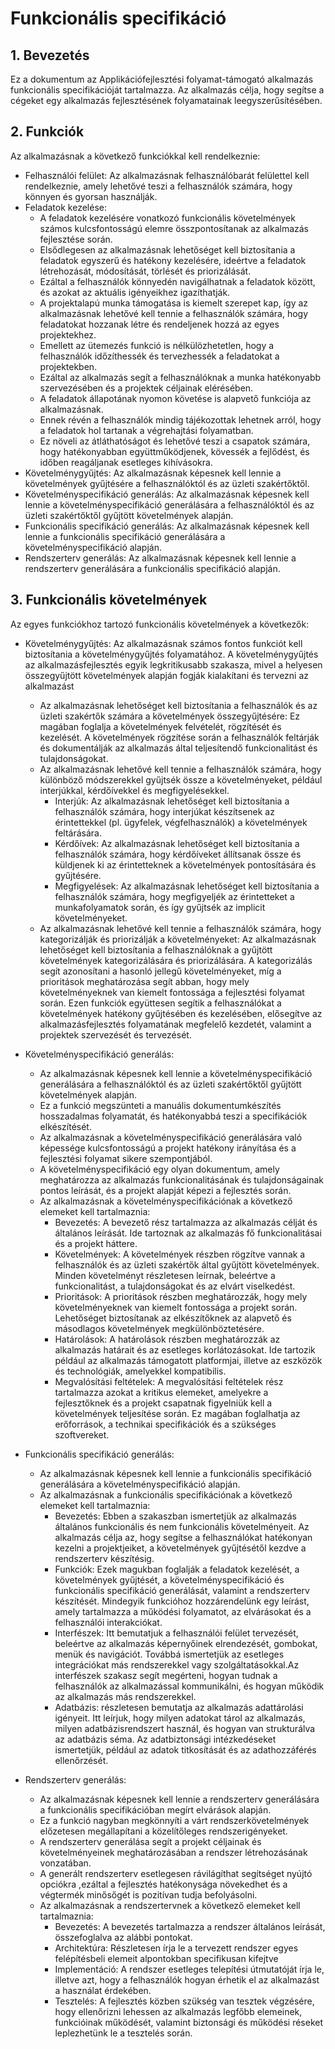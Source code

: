 # Funkcionális specifikáció

## 1. Bevezetés
Ez a dokumentum az Applikációfejlesztési folyamat-támogató alkalmazás funkcionális specifikációját tartalmazza. Az alkalmazás célja, hogy segítse a cégeket egy alkalmazás fejlesztésének folyamatainak leegyszerűsítésében.

## 2. Funkciók

Az alkalmazásnak a következő funkciókkal kell rendelkeznie:

 - Felhasználói felület: Az alkalmazásnak felhasználóbarát felülettel kell rendelkeznie, amely lehetővé teszi a felhasználók számára, hogy könnyen és gyorsan használják.
 - Feladatok kezelése: 
    + A feladatok kezelésére vonatkozó funkcionális követelmények számos kulcsfontosságú elemre összpontosítanak az alkalmazás fejlesztése során. 
    + Elsődlegesen az alkalmazásnak lehetőséget kell biztosítania a feladatok egyszerű és hatékony kezelésére, ideértve a feladatok létrehozását, módosítását, törlését és priorizálását. 
    + Ezáltal a felhasználók könnyedén navigálhatnak a feladatok között, és azokat az aktuális igényeikhez igazíthatják.
    + A projektalapú munka támogatása is kiemelt szerepet kap, így az alkalmazásnak lehetővé kell tennie a felhasználók számára, hogy feladatokat hozzanak létre és rendeljenek hozzá az egyes projektekhez. 
    + Emellett az ütemezés funkció is nélkülözhetetlen, hogy a felhasználók időzíthessék és tervezhessék a feladatokat a projektekben. 
    + Ezáltal az alkalmazás segít a felhasználóknak a munka hatékonyabb szervezésében és a projektek céljainak elérésében.
    + A feladatok állapotának nyomon követése is alapvető funkciója az alkalmazásnak. 
    + Ennek révén a felhasználók mindig tájékozottak lehetnek arról, hogy a feladatok hol tartanak a végrehajtási folyamatban. 
    + Ez növeli az átláthatóságot és lehetővé teszi a csapatok számára, hogy hatékonyabban együttműködjenek, kövessék a fejlődést, és időben reagáljanak esetleges kihívásokra.
 - Követelménygyűjtés: Az alkalmazásnak képesnek kell lennie a követelmények gyűjtésére a felhasználóktól és az üzleti szakértőktől.
 - Követelményspecifikáció generálás: Az alkalmazásnak képesnek kell lennie a követelményspecifikáció generálására a felhasználóktól és az üzleti szakértőktől gyűjtött követelmények alapján.
 - Funkcionális specifikáció generálás: Az alkalmazásnak képesnek kell lennie a funkcionális specifikáció generálására a követelményspecifikáció alapján.
 - Rendszerterv generálás: Az alkalmazásnak képesnek kell lennie a rendszerterv generálására a funkcionális specifikáció alapján.

## 3. Funkcionális követelmények
Az egyes funkciókhoz tartozó funkcionális követelmények a következők:

+ Követelménygyűjtés: Az alkalmazásnak számos fontos funkciót kell biztosítania a követelménygyűjtés folyamatához. A követelménygyűjtés az alkalmazásfejlesztés egyik legkritikusabb szakasza, mivel a helyesen összegyűjtött követelmények alapján fogják kialakítani és tervezni az alkalmazást
    - Az alkalmazásnak lehetőséget kell biztosítania a felhasználók és az üzleti szakértők számára a követelmények összegyűjtésére:
    Ez magában foglalja a követelmények felvételét, rögzítését és kezelését. 
    A követelmények rögzítése során a felhasználók feltárják és dokumentálják az alkalmazás által teljesítendő funkcionalitást és tulajdonságokat.
    - Az alkalmazásnak lehetővé kell tennie a felhasználók számára, hogy különböző módszerekkel gyűjtsék össze a követelményeket, például interjúkkal, kérdőívekkel és megfigyelésekkel.
        + Interjúk: Az alkalmazásnak lehetőséget kell biztosítania a felhasználók számára, hogy interjúkat készítsenek az érintettekkel (pl. ügyfelek, végfelhasználók) a követelmények feltárására.
        + Kérdőívek: Az alkalmazásnak lehetőséget kell biztosítania a felhasználók számára, hogy kérdőíveket állítsanak össze és küldjenek ki az érintetteknek a követelmények pontosítására és gyűjtésére.
        + Megfigyelések: Az alkalmazásnak lehetőséget kell biztosítania a felhasználók számára, hogy megfigyeljék az érintetteket a munkafolyamatok során, és így gyűjtsék az implicit követelményeket.
    - Az alkalmazásnak lehetővé kell tennie a felhasználók számára, hogy kategorizálják és priorizálják a követelményeket: Az alkalmazásnak lehetőséget kell biztosítania a felhasználóknak a gyűjtött követelmények kategorizálására és priorizálására. 
    A kategorizálás segít azonosítani a hasonló jellegű követelményeket, míg a prioritások meghatározása segít abban, hogy mely követelményeknek van kiemelt fontossága a fejlesztési folyamat során.
    Ezen funkciók együttesen segítik a felhasználókat a követelmények hatékony gyűjtésében és kezelésében, elősegítve az alkalmazásfejlesztés folyamatának megfelelő kezdetét, valamint a projektek szervezését és tervezését.

+ Követelményspecifikáció generálás:
    - Az alkalmazásnak képesnek kell lennie a követelményspecifikáció generálására a felhasználóktól és az üzleti szakértőktől gyűjtött követelmények alapján.
    - Ez a funkció megszünteti a manuális dokumentumkészítés hosszadalmas folyamatát, és hatékonyabbá teszi a specifikációk elkészítését.
    - Az alkalmazásnak a követelményspecifikáció generálására való képessége kulcsfontosságú a projekt hatékony irányítása és a fejlesztési folyamat sikere szempontjából. 
    - A követelményspecifikáció egy olyan dokumentum, amely meghatározza az alkalmazás funkcionalitásának és tulajdonságainak pontos leírását, és a projekt alapját képezi a fejlesztés során.
    - Az alkalmazásnak a követelményspecifikációnak a következő elemeket kell tartalmaznia:
        + Bevezetés: A bevezető rész tartalmazza az alkalmazás célját és általános leírását. Ide tartoznak az alkalmazás fő funkcionalitásai és a projekt háttere.
        + Követelmények: A követelmények részben rögzítve vannak a felhasználók és az üzleti szakértők által gyűjtött követelmények. Minden követelményt részletesen leírnak, beleértve a funkcionalitást, a tulajdonságokat és az elvárt viselkedést.
        + Prioritások: A prioritások részben meghatározzák, hogy mely követelményeknek van kiemelt fontossága a projekt során. Lehetőséget biztosítanak az elkészítőknek az alapvető és másodlagos követelmények megkülönböztetésére.
        + Határolások: A határolások részben meghatározzák az alkalmazás határait és az esetleges korlátozásokat. Ide tartozik például az alkalmazás támogatott platformjai, illetve az eszközök és technológiák, amelyekkel kompatibilis.
        + Megvalósítási feltételek: A megvalósítási feltételek rész tartalmazza azokat a kritikus elemeket, amelyekre a fejlesztőknek és a projekt csapatnak figyelniük kell a követelmények teljesítése során. Ez magában foglalhatja az erőforrások, a technikai specifikációk és a szükséges szoftvereket.
        
+ Funkcionális specifikáció generálás:
    - Az alkalmazásnak képesnek kell lennie a funkcionális specifikáció generálására a követelményspecifikáció alapján.
    - Az alkalmazásnak a funkcionális specifikációnak a következő elemeket kell tartalmaznia:
        + Bevezetés: Ebben a szakaszban ismertetjük az alkalmazás általános funkcionális és nem funkcionális követelményeit. Az alkalmazás célja az, hogy segítse a felhasználókat hatékonyan kezelni a projektjeiket, a követelmények gyűjtésétől kezdve a rendszerterv készítésig.
        + Funkciók: Ezek magukban foglalják a feladatok kezelését, a követelmények gyűjtését, a követelményspecifikáció és funkcionális specifikáció generálását, valamint a rendszerterv készítését. Mindegyik funkcióhoz hozzárendelünk egy leírást, amely tartalmazza a működési folyamatot, az elvárásokat és a felhasználói interakciókat.
        + Interfészek: Itt bemutatjuk a felhasználói felület tervezését, beleértve az alkalmazás képernyőinek elrendezését, gombokat, menük és navigációt. Továbbá ismertetjük az esetleges integrációkat más rendszerekkel vagy szolgáltatásokkal.Az interfészek szakasz segít megérteni, hogyan tudnak a felhasználók az alkalmazással kommunikálni, és hogyan működik az alkalmazás más rendszerekkel.
        + Adatbázis: részletesen bemutatja az alkalmazás adattárolási igényeit. Itt leírjuk, hogy milyen adatokat tárol az alkalmazás, milyen adatbázisrendszert használ, és hogyan van strukturálva az adatbázis séma. Az adatbiztonsági intézkedéseket ismertetjük, például az adatok titkosítását és az adathozzáférés ellenőrzését. 

+ Rendszerterv generálás:
    - Az alkalmazásnak képesnek kell lennie a rendszerterv generálására a funkcionális specifikációban megírt elvárások alapján.
    - Ez a funkció nagyban megkönnyíti a várt rendszerkövetelmények előzetesen megállapítani a közelítőleges rendszerigényeket.
    - A rendszerterv generálása segít a projekt céljainak és követelményeinek meghatározásában a rendszer létrehozásának vonzatában.
    - A generált rendszerterv esetlegesen rávilágíthat segítséget nyújtó opciókra ,ezáltal a fejlesztés hatékonysága növekedhet és a végtermék minősőgét is pozitívan tudja befolyásolni.
    - Az alkalmazásnak a rendszertervnek a következő elemeket kell tartalmaznia:
        + Bevezetés: A bevezetés tartalmazza a rendszer általános leírását, összefoglalva az alábbi pontokat.
        + Architektúra: Részletesen írja le a tervezett rendszer egyes felépítésbeli elemeit alpontokban specifikusan kifejtve
        + Implementáció: A rendszer esetleges telepítési útmutatóját írja le, illetve azt, hogy a felhasználók hogyan érhetik el az alkalmazást a használat érdekében.
        + Tesztelés: A fejlesztés közben szükség van tesztek végzésére, hogy ellenőrizni lehessen az alkalmazás legfőbb elemeinek, funkcióinak működését, valamint biztonsági és működési réseket leplezhetünk le a tesztelés során.

